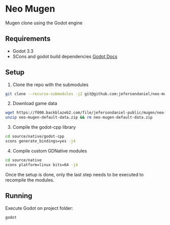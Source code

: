 # Neo Mugen

Mugen clone using the Godot engine

## Requirements

* Godot 3.3
* SCons and godot build dependencies [Godot Docs](https://docs.godotengine.org/en/3.3/development/compiling/compiling_for_x11.html)

## Setup

1. Clone the repo with the submodules

```sh
git clone --recurse-submodules -j2 git@github.com:jefersondaniel/neo-mugen.git
```

2. Download game data

```sh
wget https://f000.backblazeb2.com/file/jefersondaniel-public/mugen/neo-mugen-default-data.zip
unzip neo-mugen-default-data.zip && rm neo-mugen-default-data.zip
```

3. Compile the godot-cpp library

```sh
cd source/native/godot-cpp
scons generate_bindings=yes -j4
```

4. Compile custom GDNative modules

```sh
cd source/native
scons platform=linux bits=64 -j4
```

Once the setup is done, only the last step needs to be executed to recompile the modules.

## Running

Execute Godot on project folder:

```sh
godot
```
